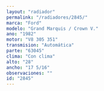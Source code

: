 ```yaml
---
layout: "radiador"
permalink: "/radiadores/2845/"
marca: "Ford"
modelo: "Grand Marquis / Crown V."
ano: "1982"
motor: "V8 305 351"
transmision: "Automática"
parte: "63045"
clima: "Con clima"
alto: "28"
ancho: "17 5/16"
observaciones: ""
id: "2845"
---
```


